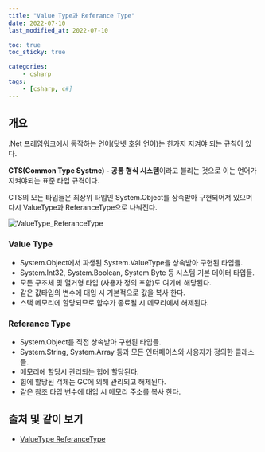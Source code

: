 ```yaml
---
title: "Value Type과 Referance Type"
date: 2022-07-10
last_modified_at: 2022-07-10

toc: true
toc_sticky: true

categories:
    - csharp
tags:
    - [csharp, c#]
---
```


## 개요

.Net 프레임워크에서 동작하는 언어(닷넷 호완 언어)는 한가지 지켜야 되는 규칙이 있다.

**CTS(Common Type Systme) - 공통 형식 시스템**이라고 불리는 것으로 이는 언어가 지켜야되는 표준 타입 규격이다.

CTS의 모든 타입들은 최상위 타입인 System.Object를 상속받아 구현되어져 있으며 다시 ValueType과 ReferanceType으로 나눠진다.

![ValueType_ReferanceType](https://docs.microsoft.com/ko-kr/dotnet/csharp/programming-guide/types/media/index/value-reference-types-common-type-system.png)

### Value Type

- System.Object에서 파생된 System.ValueType을 상속받아 구현된 타입들.
- System.Int32, System.Boolean, System.Byte 등 시스템 기본 데이터 타입들.
- 모든 구조체 및 열거형 타입 (사용자 정의 포함)도 여기에 해당된다.
- 같은 값타입의 변수에 대입 시 기본적으로 값을 복사 한다.
- 스택 메모리에 할당되므로 함수가 종료될 시 메모리에서 해제된다.

### Referance Type

- System.Object를 직접 상속받아 구현된 타입들.
- System.String, System.Array 등과 모든 인터페이스와 사용자가 정의한 클래스들.
- 메모리에 할당시 관리되는 힙에 할당된다.
- 힙에 할당된 객체는 GC에 의해 관리되고 해제된다.
- 같은 참조 타입 변수에 대입 시 메모리 주소를 복사 한다.

## 출처 및 같이 보기

- [ValueType ReferanceType](https://docs.microsoft.com/ko-kr/dotnet/csharp/fundamentals/types/)
